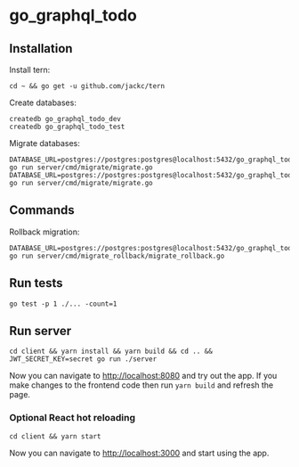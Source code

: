 # go_graphql_todo

## Installation

Install tern:
```
cd ~ && go get -u github.com/jackc/tern
```

Create databases:
```
createdb go_graphql_todo_dev
createdb go_graphql_todo_test
```

Migrate databases:
```
DATABASE_URL=postgres://postgres:postgres@localhost:5432/go_graphql_todo_dev go run server/cmd/migrate/migrate.go
DATABASE_URL=postgres://postgres:postgres@localhost:5432/go_graphql_todo_test go run server/cmd/migrate/migrate.go
```

## Commands

Rollback migration:
```
DATABASE_URL=postgres://postgres:postgres@localhost:5432/go_graphql_todo_dev go run server/cmd/migrate_rollback/migrate_rollback.go
```

## Run tests

```
go test -p 1 ./... -count=1
```

## Run server

```
cd client && yarn install && yarn build && cd .. && JWT_SECRET_KEY=secret go run ./server
```

Now you can navigate to [http://localhost:8080](http://locahost:8080) and try
out the app. If you make changes to the frontend code then run `yarn build` and
refresh the page.

### Optional React hot reloading

```
cd client && yarn start
```

Now you can navigate to [http://localhost:3000](http://localhost:3000) and start
using the app.
